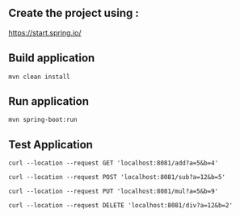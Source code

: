 ## Create the project using :

https://start.spring.io/

## Build application

``` 
mvn clean install
```

## Run application

``` 
mvn spring-boot:run
```

## Test Application
```
curl --location --request GET 'localhost:8081/add?a=5&b=4'

curl --location --request POST 'localhost:8081/sub?a=12&b=5'

curl --location --request PUT 'localhost:8081/mul?a=5&b=9'

curl --location --request DELETE 'localhost:8081/div?a=12&b=2'

```